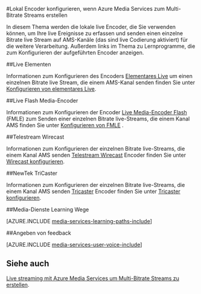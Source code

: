 <properties 
    pageTitle="Lokal Encoder konfigurieren, wenn Azure Media Services zum Multi-Bitrate Streams erstellen | Microsoft Azure" 
    description="In diesem Thema werden die lokale live Encoder, die Sie verwenden können, um Ihre live Ereignisse zu erfassen und senden einen einzelne Bitrate live Stream auf AMS-Kanäle (das sind live Codierung aktiviert) für die weitere Verarbeitung. Das Thema enthält Links zu Lernprogrammen, die zum Konfigurieren der aufgeführten Encoder anzeigen." 
    services="media-services" 
    documentationCenter="" 
    authors="juliako" 
    manager="erikre" 
    editor=""/>

<tags 
    ms.service="media-services" 
    ms.workload="media" 
    ms.tgt_pltfrm="na" 
    ms.devlang="na" 
    ms.topic="article" 
    ms.date="09/26/2016" 
    ms.author="juliako"/>



#<a name="how-to-configure-on-premise-encoders-when-using-azure-media-services-to-create-multi-bitrate-streams"></a>Lokal Encoder konfigurieren, wenn Azure Media Services zum Multi-Bitrate Streams erstellen

In diesem Thema werden die lokale live Encoder, die Sie verwenden können, um Ihre live Ereignisse zu erfassen und senden einen einzelne Bitrate live Stream auf AMS-Kanäle (das sind live Codierung aktiviert) für die weitere Verarbeitung. Außerdem links im Thema zu Lernprogramme, die zum Konfigurieren der aufgeführten Encoder anzeigen.


##<a name="elemental-live"></a>Live Elementen

Informationen zum Konfigurieren des Encoders [Elementares Live](http://www.elementaltechnologies.com/products/elemental-live) um einen einzelnen Bitrate live Stream, die einem AMS-Kanal senden finden Sie unter [Konfigurieren von elementares Live](media-services-configure-elemental-live-encoder.md).
 
##<a name="flash-media-live-encoder"></a>Live Flash Media-Encoder

Informationen zum Konfigurieren der Encoder [Live Media-Encoder Flash](http://www.adobe.com/products/flash-media-encoder.html) (FMLE) zum Senden einer einzelnen Bitrate live-Streams, die einem Kanal AMS finden Sie unter [Konfigurieren von FMLE](media-services-configure-fmle-live-encoder.md) .

##<a name="telestream-wirecast"></a>Telestream Wirecast

Informationen zum Konfigurieren der einzelnen Bitrate live-Streams, die einem Kanal AMS senden [Telestream Wirecast](http://www.telestream.net/wirecast/overview.htm) Encoder finden Sie unter [Wirecast konfigurieren](media-services-configure-wirecast-live-encoder.md).

##<a name="newtek-tricaster"></a>NewTek TriCaster

Informationen zum Konfigurieren der einzelnen Bitrate live-Streams, die einem Kanal AMS senden [Tricaster](http://newtek.com/products/tricaster-40.html) Encoder finden Sie unter [Tricaster konfigurieren](media-services-configure-tricaster-live-encoder.md).



##<a name="media-services-learning-paths"></a>Media-Dienste Learning Wege

[AZURE.INCLUDE [media-services-learning-paths-include](../../includes/media-services-learning-paths-include.md)]

##<a name="provide-feedback"></a>Angeben von feedback

[AZURE.INCLUDE [media-services-user-voice-include](../../includes/media-services-user-voice-include.md)]

## <a name="see-also"></a>Siehe auch

[Live streaming mit Azure Media Services um Multi-Bitrate Streams zu erstellen](media-services-manage-live-encoder-enabled-channels.md).
